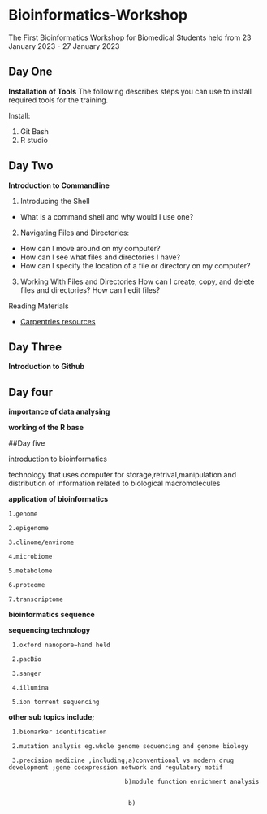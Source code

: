# Bioinformatics-Workshop
The First Bioinformatics Workshop for Biomedical Students held from 23 January 2023 - 27 January 2023

## Day One
**Installation of Tools**
The following describes steps you can use to install required tools for the training.


Install:
1. Git Bash 
2. R studio

## Day Two
**Introduction to Commandline**

1. Introducing the Shell	
- What is a command shell and why would I use one?
2. Navigating Files and Directories:
- How can I move around on my computer?
- How can I see what files and directories I have?
- How can I specify the location of a file or directory on my computer?


3. Working With Files and Directories	How can I create, copy, and delete files and directories?
How can I edit files?

 Reading Materials
- [Carpentries resources]( https://swcarpentry.github.io/shell-novice/)


## Day Three

**Introduction to Github**

## Day four

**importance of data analysing**

**working of the R base**

##Day five

introduction to bioinformatics

technology that uses computer for storage,retrival,manipulation and distribution of information related to biological macromolecules

**application of bioinformatics**

    1.genome
    
    2.epigenome
    
    3.clinome/envirome
    
    4.microbiome
    
    5.metabolome
    
    6.proteome
    
    7.transcriptome
    

 **bioinformatics sequence**
 
 **sequencing technology**
 
     1.oxford nanopore~hand held
     
     2.pacBio
     
     3.sanger
     
     4.illumina
     
     5.ion torrent sequencing
     
  **other sub topics include;**
  
     1.biomarker identification
     
     2.mutation analysis eg.whole genome sequencing and genome biology
     
     3.precision medicine ,including;a)conventional vs modern drug development ;gene coexpression network and regulatory motif
     
                                    b)module function enrichment analysis
                                    
                                    
                                     b)
    
     
    
    

